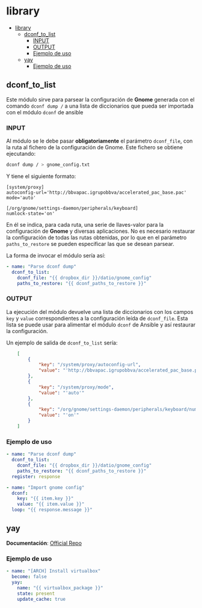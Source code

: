 # library

- [library](#library)
  - [dconf_to_list](#dconf_to_list)
    - [INPUT](#input)
    - [OUTPUT](#output)
    - [Ejemplo de uso](#ejemplo-de-uso)
  - [yay](#yay)
    - [Ejemplo de uso](#ejemplo-de-uso-1)

## dconf_to_list

Este módulo sirve para parsear la configuración de **Gnome** generada con el comando `dconf dump /` a una lista de diccionarios que pueda ser importada con el módulo `dconf` de ansible

### INPUT

Al módulo se le debe pasar **obligatoriamente** el parámetro `dconf_file`, con la ruta al fichero de la configuración de Gnome. Este fichero se obtiene ejecutando:

```bash
dconf dump / > gnome_config.txt
```

Y tiene el siguiente formato:

```text
[system/proxy]
autoconfig-url='http://bbvapac.igrupobbva/accelerated_pac_base.pac'
mode='auto'

[/org/gnome/settings-daemon/peripherals/keyboard]
numlock-state='on'
```

En él se indica, para cada ruta, una serie de llaves-valor para la configuración de **Gnome** y diversas aplicaciones. No es necesario restaurar la configuración de todas las rutas obtenidas, por lo que en el parámetro `paths_to_restore` se pueden especificar las que se desean parsear.

La forma de invocar el módulo sería así:

```yaml
- name: "Parse dconf dump"
  dconf_to_list:
    dconf_file: "{{ dropbox_dir }}/datio/gnome_config"
    paths_to_restore: "{{ dconf_paths_to_restore }}"
```

### OUTPUT

La ejecución del módulo devuelve una lista de diccionarios con los campos `key` y `value` correspondientes a la configuración leída de `dconf_file`. Esta lista se puede usar para alimentar el módulo `dconf` de Ansible y así restaurar la configuración.

Un ejemplo de salida de `dconf_to_list` sería:

```json
    [
        {
            "key": "/system/proxy/autoconfig-url",
            "value": "'http://bbvapac.igrupobbva/accelerated_pac_base.pac'"
        },
        {
            "key": "/system/proxy/mode",
            "value": "'auto'"
        },
        {
            "key": "/org/gnome/settings-daemon/peripherals/keyboard/numlock-state",
            "value": "'on'"
        }
    ]
```

### Ejemplo de uso

```yaml
- name: "Parse dconf dump"
  dconf_to_list:
    dconf_file: "{{ dropbox_dir }}/datio/gnome_config"
    paths_to_restore: "{{ dconf_paths_to_restore }}"
  register: response

- name: "Import gnome config"
  dconf:
    key: "{{ item.key }}"
    value: "{{ item.value }}"
  loop: "{{ response.message }}"
```

## yay

**Documentación**: [Official Repo](https://github.com/mnussbaum/ansible-yay)

### Ejemplo de uso

```yaml
- name: "[ARCH] Install virtualbox"
  become: false
  yay:
    name: "{{ virtualbox_package }}"
    state: present
    update_cache: true
```
